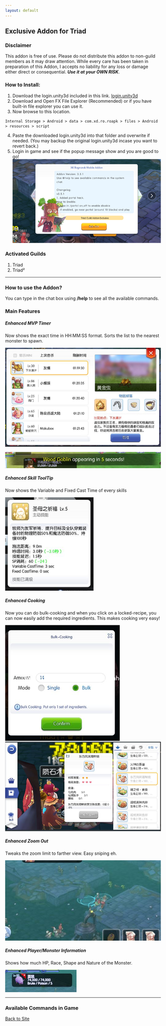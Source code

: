 ```yaml
---
layout: default
---
```

## Exclusive Addon for Triad

### Disclaimer
This addon is free of use. Please do not distribute this addon to non-guild members as it may draw attention. While every care has been taken in preparation of this Addon, I accepts no liability for any loss or damage either direct or consequential. _**Use it at your OWN RISK**_.

### How to Install:
1. Download the login.unity3d included in this link. [login.unity3d](https://drive.google.com/file/d/1JkYEFH002wjdMZqI0kRsi11wjHrXnMUo/view?usp=sharing)
2. Download and Open FX File Explorer (Recommended) or if you have built-in file explorer you can use it.
3. Now browse to this location.
```
Internal Storage > Android > data > com.xd.ro.roapk > files > Android > resources > script
```
4. Paste the downloaded login.unity3d into that folder and overwrite if needed. (You may backup the original login.unity3d incase you want to revert back.)
5. Login in game and see if the popup message show and you are good to go!
![](assets/Addon/welcome.png)

### Activated Guilds
1. Triad
2. Triad²

* * *
### How to use the Addon?
You can type in the chat box using **/help** to see all the available commands.

### Main Features
##### Enhanced MVP Timer
Now shows the exact time in HH:MM:SS format. Sorts the list to the nearest monster to spawn.

![](assets/Addon/mvp_board.JPG)

![](assets/Addon/mvp_notif.JPG)

##### Enhanced Skill ToolTip
Now shows the Variable and Fixed Cast Time of every skills

![](assets/Addon/skill_tip.JPG)

##### Enhanced Cooking
Now you can do bulk-cooking and when you click on a locked-recipe, you can now easily add the required ingredients. This makes cooking very easy!

![](assets/Addon/bulk_cook.JPG) ![](assets/Addon/cook_recipe.JPG)

##### Enhanced Zoom Out
Tweaks the zoom limit to farther view. Easy sniping eh.

![](assets/Addon/zoom.JPG)

##### Enhanced Player/Monster Information
Shows how much HP, Race, Shape and Nature of the Monster.

![](assets/Addon/monster_tip.JPG)

* * *

### Available Commands in Game



[Back to Site](./)
